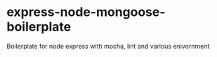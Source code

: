 # express-node-mongoose-boilerplate
Boilerplate for node express with mocha, lint and various enivornment
